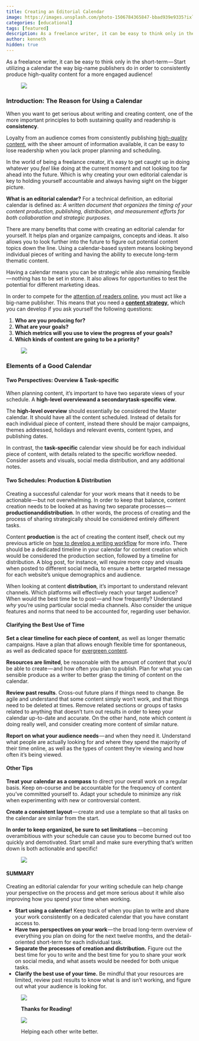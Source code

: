 ```yaml
---
title: Creating an Editorial Calendar
image: https://images.unsplash.com/photo-1506784365847-bbad939e9335?ixlib=rb-1.2.1&ixid=MnwxMjA3fDB8MHxwaG90by1wYWdlfHx8fGVufDB8fHx8&auto=format&fit=crop&w=2068&q=80
categories: [educational]
tags: [featured]
description: As a freelance writer, it can be easy to think only in the short-term — Start utilizing a calendar the way big-name publishers do in order to consistently produce high-quality content for a more engaged audience!
author: kenneth
hidden: true
---
```


As a freelance writer, it can be easy to think only in the short-term — Start utilizing a calendar the way big-name publishers do in order to consistently produce high-quality content for a more engaged audience!

<figure>

<img src="https://cdn-images-1.medium.com/max/800/1*89KCIhYz12DKDRbMNvFA2Q.png" data-width="1400" data-height="148" /> </figure>

### Introduction: The Reason for Using a Calendar

When you want to get serious about writing and creating content, one of the more important principles to both sustaining quality and readership is <b>consistency</b>.

Loyalty from an audience comes from consistently publishing <a href="https://writingcooperative.com/how-to-improve-your-medium-game-in-2018-aa5e740f1d1c" target="_blank" rel="noopener noreferrer">high-quality content</a>, with the sheer amount of information available, it can be easy to lose readership when you lack proper planning and scheduling.

<!--more-->

In the world of being a freelance creator, it’s easy to get caught up in doing whatever you _feel_ like doing at the current moment and not looking too far ahead into the future. Which is why creating your own editorial calendar is key to holding yourself accountable and always having sight on the bigger picture.

<b>What is an editorial calendar?</b> For a technical definition, an editorial calendar is defined as: _A written document that organizes the timing of your content production, publishing, distribution, and measurement efforts for both collaboration and strategic purposes._

There are many benefits that come with creating an editorial calendar for yourself. It helps plan and organize campaigns, concepts and ideas. It also allows you to look further into the future to figure out potential content topics down the line. Using a calendar-based system means looking beyond individual pieces of writing and having the ability to execute long-term thematic content.

Having a calendar means you can be strategic while also remaining flexible — nothing has to be set in stone. It also allows for opportunities to test the potential for different marketing ideas.

In order to compete for the <a href="https://medium.com/@brennanbrown/disrupting-the-attention-based-economy-e53182b37b75" target="_blank" rel="noopener noreferrer">attention of readers online</a>, you must act like a big-name publisher. This means that you need a <a href="https://writingcooperative.com/planning-fdebaab610a5" target="_blank" rel="noopener noreferrer"><strong>content strategy</strong></a>, which you can develop if you ask yourself the following questions:

1. <b>Who are you producing for?</b>
2. <b>What are your goals?</b>
3. <b>Which metrics will you use to view the progress of your goals?</b>
4. <b>Which kinds of content are going to be a priority?</b>

<figure>

<img src="https://cdn-images-1.medium.com/max/800/1*A1HXExeRru-asgR6_gN4Sw.png" data-width="1400" data-height="62" /> </figure>

### Elements of a Good Calendar

#### Two Perspectives: Overview & Task-specific

When planning content, it’s important to have two separate views of your schedule. A <b>high-level overview**and a secondary**task-specific view</b>.

The <b>high-level overview</b> should essentially be considered the Master calendar. It should have all the content scheduled. Instead of details for each individual piece of content, instead there should be major campaigns, themes addressed, holidays and relevant events, content types, and publishing dates.

In contrast, the <b>task-specific</b> calendar view should be for each individual piece of content, with details related to the specific workflow needed. Consider assets and visuals, social media distribution, and any additional notes.

#### Two Schedules: Production & Distribution

Creating a successful calendar for your work means that it needs to be actionable — but not overwhelming. In order to keep that balance, content creation needs to be looked at as having two separate processes — <b>production**and**distribution</b>. In other words, the process of creating and the process of sharing strategically should be considered entirely different tasks.

Content <b>production</b> is the act of creating the content itself, check out my previous article on <a href="https://writingcooperative.com/my-writing-process-4868f986f97f" target="_blank" rel="noopener noreferrer">how to develop a writing workflow</a> for more info. There should be a dedicated timeline in your calendar for content creation which would be considered the production section, followed by a timeline for distribution. A blog post, for instance, will require more copy and visuals when posted to different social media, to ensure a better targeted message for each website’s unique demographics and audience.

When looking at content <b>distribution</b>, it’s important to understand relevant channels. Which platforms will effectively reach your target audience? When would the best time be to post — and how frequently? Understand _why_ you’re using particular social media channels. Also consider the unique features and norms that need to be accounted for, regarding user behavior.

#### Clarifying the Best Use of Time

<b>Set a clear timeline for each piece of content</b>, as well as longer thematic campaigns. Have a plan that allows enough flexible time for spontaneous, as well as dedicated space for <a href="https://www.copyblogger.com/evergreen-content/" target="_blank" rel="noopener noreferrer">evergreen content</a>.

<b>Resources are limited</b>, be reasonable with the amount of content that you’d be able to create — and how often you plan to publish. Plan for what you can sensible produce as a writer to better grasp the timing of content on the calendar.

<b>Review past results</b>. Cross-out future plans if things need to change. Be agile and understand that some content simply won’t work, and that things need to be deleted at times. Remove related sections or groups of tasks related to anything that doesn’t turn out results in order to keep your calendar up-to-date and accurate. On the other hand, note which content _is_ doing really well, and consider creating more content of similar nature.

<b>Report on what your audience needs</b> — and when they need it. Understand what people are actually looking for and where they spend the majority of their time online, as well as the types of content they’re viewing and how often it’s being viewed.

#### Other Tips

<b>Treat your calendar as a compass</b> to direct your overall work on a regular basis. Keep on-course and be accountable for the frequency of content you’ve committed yourself to. Adapt your schedule to minimize any risk when experimenting with new or controversial content.

<b>Create a consistent layout </b>— create and use a template so that all tasks on the calendar are similar from the start.

<b>In order to keep organized, be sure to set limitations</b> —becoming overambitious with your schedule can cause you to become burned out too quickly and demotivated. Start small and make sure everything that’s written down is both actionable and specific!

<figure>

<img src="https://cdn-images-1.medium.com/max/800/1*A1HXExeRru-asgR6_gN4Sw.png" data-width="1400" data-height="62" /> </figure>

#### SUMMARY

Creating an editorial calendar for your writing schedule can help change your perspective on the process and get more serious about it while also improving how you spend your time when working.

- <b>Start using a calendar!</b> Keep track of when you plan to write and share your work consistently on a dedicated calendar that you have constant access to.
- <b>Have two perspectives on your work</b> — the broad long-term overview of everything you plan on doing for the next twelve months, and the detail-oriented short-term for each individual task.
- <b>Separate the processes of creation and distribution.</b> Figure out the best time for you to write and the best time for you to share your work on social media, and what assets would be needed for both unique tasks.
- <b>Clarify the best use of your time.</b> Be mindful that your resources are limited, review past results to know what is and isn’t working, and figure out what your audience is looking for.

<figure class="wp-caption">

<img src="https://cdn-images-1.medium.com/max/800/1*pRon9UAtEO-JzTY-7mg1jA.png" data-width="2400" data-height="1800"><figcaption class="wp-caption-text"><b>Thanks for Reading!</b></figcaption></figure>

<figure class="wp-caption">

<a href="https://writingcooperative.com/" target="_blank" rel="noopener noreferrer"><img src="https://cdn-images-1.medium.com/max/800/1*eLY7z6NuxjwFyI1T-dwXcQ.png" data-width="1099" data-height="139" /></a><figcaption class="wp-caption-text">Helping each other write better.</figcaption></figure>
